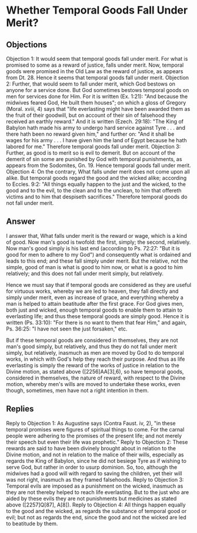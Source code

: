 # Whether Temporal Goods Fall Under Merit?
## Objections
Objection 1: It would seem that temporal goods fall under merit. For what is promised to some as a reward of justice, falls under merit. Now, temporal goods were promised in the Old Law as the reward of justice, as appears from Dt. 28. Hence it seems that temporal goods fall under merit.
Objection 2: Further, that would seem to fall under merit, which God bestows on anyone for a service done. But God sometimes bestows temporal goods on men for services done for Him. For it is written (Ex. 1:21): "And because the midwives feared God, He built them houses"; on which a gloss of Gregory (Moral. xviii, 4) says that "life everlasting might have been awarded them as the fruit of their goodwill, but on account of their sin of falsehood they received an earthly reward." And it is written (Ezech. 29:18): "The King of Babylon hath made his army to undergo hard service against Tyre . . . and there hath been no reward given him," and further on: "And it shall be wages for his army . . . I have given him the land of Egypt because he hath labored for me." Therefore temporal goods fall under merit.
Objection 3: Further, as good is to merit so is evil to demerit. But on account of the demerit of sin some are punished by God with temporal punishments, as appears from the Sodomites, Gn. 19. Hence temporal goods fall under merit.
Objection 4: On the contrary, What falls under merit does not come upon all alike. But temporal goods regard the good and the wicked alike; according to Eccles. 9:2: "All things equally happen to the just and the wicked, to the good and to the evil, to the clean and to the unclean, to him that offereth victims and to him that despiseth sacrifices." Therefore temporal goods do not fall under merit.
## Answer

I answer that, What falls under merit is the reward or wage, which is a kind of good. Now man's good is twofold: the first, simply; the second, relatively. Now man's good simply is his last end (according to Ps. 72:27: "But it is good for men to adhere to my God") and consequently what is ordained and leads to this end; and these fall simply under merit. But the relative, not the simple, good of man is what is good to him now, or what is a good to him relatively; and this does not fall under merit simply, but relatively.

Hence we must say that if temporal goods are considered as they are useful for virtuous works, whereby we are led to heaven, they fall directly and simply under merit, even as increase of grace, and everything whereby a man is helped to attain beatitude after the first grace. For God gives men, both just and wicked, enough temporal goods to enable them to attain to everlasting life; and thus these temporal goods are simply good. Hence it is written (Ps. 33:10): "For there is no want to them that fear Him," and again, Ps. 36:25: "I have not seen the just forsaken," etc.

But if these temporal goods are considered in themselves, they are not man's good simply, but relatively, and thus they do not fall under merit simply, but relatively, inasmuch as men are moved by God to do temporal works, in which with God's help they reach their purpose. And thus as life everlasting is simply the reward of the works of justice in relation to the Divine motion, as stated above ([2256]AA[3],6), so have temporal goods, considered in themselves, the nature of reward, with respect to the Divine motion, whereby men's wills are moved to undertake these works, even though, sometimes, men have not a right intention in them.
## Replies
Reply to Objection 1: As Augustine says (Contra Faust. iv, 2), "in these temporal promises were figures of spiritual things to come. For the carnal people were adhering to the promises of the present life; and not merely their speech but even their life was prophetic."
Reply to Objection 2: These rewards are said to have been divinely brought about in relation to the Divine motion, and not in relation to the malice of their wills, especially as regards the King of Babylon, since he did not besiege Tyre as if wishing to serve God, but rather in order to usurp dominion. So, too, although the midwives had a good will with regard to saving the children, yet their will was not right, inasmuch as they framed falsehoods.
Reply to Objection 3: Temporal evils are imposed as a punishment on the wicked, inasmuch as they are not thereby helped to reach life everlasting. But to the just who are aided by these evils they are not punishments but medicines as stated above ([2257]Q[87], A[8]).
Reply to Objection 4: All things happen equally to the good and the wicked, as regards the substance of temporal good or evil; but not as regards the end, since the good and not the wicked are led to beatitude by them.